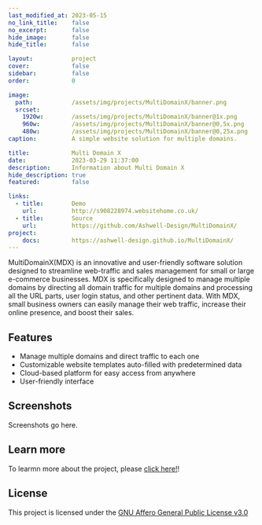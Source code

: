 ```yaml
---
last_modified_at: 2023-05-15
no_link_title:    false 
no_excerpt:       false 
hide_image:       false
hide_title:       false

layout:           project
cover:            false
sidebar:          false
order:            0

image:
  path:           /assets/img/projects/MultiDomainX/banner.png
  srcset:
    1920w:        /assets/img/projects/MultiDomainX/banner@1x.png
    960w:         /assets/img/projects/MultiDomainX/banner@0,5x.png
    480w:         /assets/img/projects/MultiDomainX/banner@0,25x.png
caption:          A simple website solution for multiple domains.

title:            Multi Domain X
date:             2023-03-29 11:37:00
description:      Information about Multi Domain X
hide_description: true
featured:         false

links:
  - title:        Demo
    url:          http://s908228974.websitehome.co.uk/
  - title:        Source
    url:          https://github.com/Ashwell-Design/MultiDomainX/
project:
	docs:         https://ashwell-design.github.io/MultiDomainX/
---
```


MultiDomainX(MDX) is an innovative and user-friendly software solution designed to streamline web-traffic and sales management for small or large e-commerce businesses. MDX is specifically designed to manage multiple domains by directing all domain traffic for multiple domains and processing all the URL parts, user login status, and other pertinent data. With MDX, small business owners can easily manage their web traffic, increase their online presence, and boost their sales.

## Features

- Manage multiple domains and direct traffic to each one
- Customizable website templates auto-filled with predetermined data
- Cloud-based platform for easy access from anywhere
- User-friendly interface

## Screenshots

Screenshots go here.

## Learn more

To learmn more about the project, please [click here!]()!

## License

This project is licensed under the [GNU Affero General Public License v3.0](/Licenses/AGPL-3.0/)
